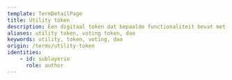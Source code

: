 ```yaml
---
template: TermDetailPage
title: Utility token
description: Een digitaal token dat bepaalde functionaliteit bevat met betrekking tot een concreet project of een concrete omgeving. Deze tokens kunnen worden gebruikt als betalingseenheden, beloningen of toegang verlenen tot een specifiek netwerk.
aliases: utility token, voting token, dao
keywords: utility, token, voting, dao
origin: /terms/utility-token
identities: 
    - id: sublayerio
      role: author
---
```


